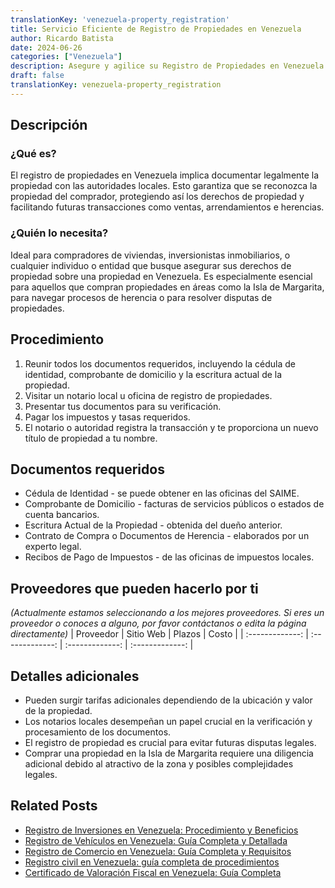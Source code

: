 ```yaml
---
translationKey: 'venezuela-property_registration'
title: Servicio Eficiente de Registro de Propiedades en Venezuela
author: Ricardo Batista
date: 2024-06-26
categories: ["Venezuela"]
description: Asegure y agilice su Registro de Propiedades en Venezuela con nuestra guía experta. Su propiedad, sus derechos, asegurados.
draft: false
translationKey: venezuela-property_registration
---
```


## Descripción
### ¿Qué es?
El registro de propiedades en Venezuela implica documentar legalmente la propiedad con las autoridades locales. Esto garantiza que se reconozca la propiedad del comprador, protegiendo así los derechos de propiedad y facilitando futuras transacciones como ventas, arrendamientos e herencias.

### ¿Quién lo necesita?
Ideal para compradores de viviendas, inversionistas inmobiliarios, o cualquier individuo o entidad que busque asegurar sus derechos de propiedad sobre una propiedad en Venezuela. Es especialmente esencial para aquellos que compran propiedades en áreas como la Isla de Margarita, para navegar procesos de herencia o para resolver disputas de propiedades.

## Procedimiento

1. Reunir todos los documentos requeridos, incluyendo la cédula de identidad, comprobante de domicilio y la escritura actual de la propiedad.
2. Visitar un notario local u oficina de registro de propiedades.
3. Presentar tus documentos para su verificación.
4. Pagar los impuestos y tasas requeridos.
5. El notario o autoridad registra la transacción y te proporciona un nuevo título de propiedad a tu nombre.

## Documentos requeridos

- Cédula de Identidad - se puede obtener en las oficinas del SAIME.
- Comprobante de Domicilio - facturas de servicios públicos o estados de cuenta bancarios.
- Escritura Actual de la Propiedad - obtenida del dueño anterior.
- Contrato de Compra o Documentos de Herencia - elaborados por un experto legal.
- Recibos de Pago de Impuestos - de las oficinas de impuestos locales.

## Proveedores que pueden hacerlo por ti
_(Actualmente estamos seleccionando a los mejores proveedores. Si eres un proveedor o conoces a alguno, por favor contáctanos o edita la página directamente)_
| Proveedor        |     Sitio Web     |     Plazos    |       Costo      |
| :-------------: | :-------------: |  :-------------: | :-------------: |

## Detalles adicionales

- Pueden surgir tarifas adicionales dependiendo de la ubicación y valor de la propiedad.
- Los notarios locales desempeñan un papel crucial en la verificación y procesamiento de los documentos.
- El registro de propiedad es crucial para evitar futuras disputas legales.
- Comprar una propiedad en la Isla de Margarita requiere una diligencia adicional debido al atractivo de la zona y posibles complejidades legales.


## Related Posts

- [Registro de Inversiones en Venezuela: Procedimiento y Beneficios](https://tramitit.com/es/guides/venezuela/inscripción_al_registro_de_inversiones/)
- [Registro de Vehículos en Venezuela: Guía Completa y Detallada](https://tramitit.com/es/guides/venezuela/registro_de_vehículo/)
- [Registro de Comercio en Venezuela: Guía Completa y Requisitos](https://tramitit.com/es/guides/venezuela/inscripción_en_el_registro_de_comercio/)
- [Registro civil en Venezuela: guía completa de procedimientos](https://tramitit.com/es/guides/venezuela/inscripción_en_el_registro_civil/)
- [Certificado de Valoración Fiscal en Venezuela: Guía Completa](https://tramitit.com/es/guides/venezuela/certificado_de_avalúo_fiscal/)
